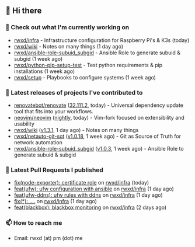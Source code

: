 ## 👋 Hi there

### 👷 Check out what I'm currently working on


- [rwxd/infra](https://github.com/rwxd/infra) - Infrastructure configuration for Raspberry Pi&#39;s &amp; K3s (today)
- [rwxd/wiki](https://github.com/rwxd/wiki) - Notes on many things (1 day ago)
- [rwxd/ansible-role-subuid_subgid](https://github.com/rwxd/ansible-role-subuid_subgid) - Ansible Role to generate subuid &amp; subgid (1 week ago)
- [rwxd/python-pip-setup-test](https://github.com/rwxd/python-pip-setup-test) - Test python requirements &amp; pip installations (1 week ago)
- [rwxd/setup](https://github.com/rwxd/setup) - Playbooks to configure systems (1 week ago)

### 🔭 Latest releases of projects I've contributed to


- [renovatebot/renovate](https://github.com/renovatebot/renovate) ([32.111.2](https://github.com/renovatebot/renovate/releases/tag/32.111.2), today) - Universal dependency update tool that fits into your workflows.
- [neovim/neovim](https://github.com/neovim/neovim) ([nightly](https://github.com/neovim/neovim/releases/tag/nightly), today) - Vim-fork focused on extensibility and usability
- [rwxd/wiki](https://github.com/rwxd/wiki) ([v1.3.1](https://github.com/rwxd/wiki/releases/tag/v1.3.1), 1 day ago) - Notes on many things
- [rwxd/netauto-git-sot](https://github.com/rwxd/netauto-git-sot) ([v1.0.18](https://github.com/rwxd/netauto-git-sot/releases/tag/v1.0.18), 1 week ago) - Git as Source of Truth for network automation
- [rwxd/ansible-role-subuid_subgid](https://github.com/rwxd/ansible-role-subuid_subgid) ([v1.0.3](https://github.com/rwxd/ansible-role-subuid_subgid/releases/tag/v1.0.3), 1 week ago) - Ansible Role to generate subuid &amp; subgid

### 🔨 Latest Pull Requests I published


- [fix(node-exporter): certificate role](https://github.com/rwxd/infra/pull/49) on [rwxd/infra](https://github.com/rwxd/infra) (today)
- [feat(ufw): ufw configuration with ansible](https://github.com/rwxd/infra/pull/47) on [rwxd/infra](https://github.com/rwxd/infra) (1 day ago)
- [feat(ufw-ddns): ufw rules with ddns](https://github.com/rwxd/infra/pull/46) on [rwxd/infra](https://github.com/rwxd/infra) (1 day ago)
- [fix(*): ....](https://github.com/rwxd/infra/pull/44) on [rwxd/infra](https://github.com/rwxd/infra) (1 day ago)
- [feat(blackbox): blackbox monitoring](https://github.com/rwxd/infra/pull/42) on [rwxd/infra](https://github.com/rwxd/infra) (2 days ago)

### 📫 How to reach me

- Email: rwxd (at) pm (dot) me

